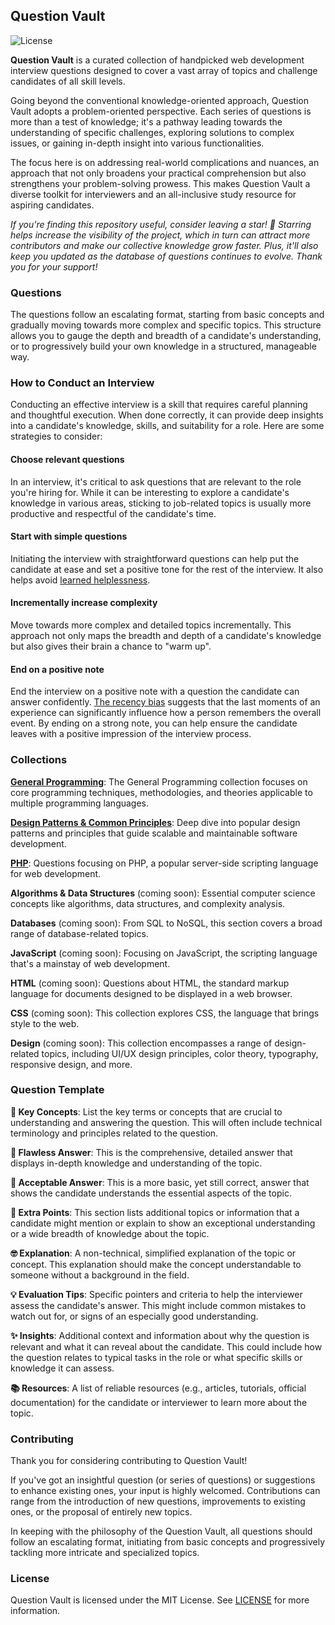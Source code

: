 ## Question Vault

![License](https://img.shields.io/badge/license-MIT-blue.svg)

**Question Vault** is a curated collection of handpicked web development
interview questions designed to cover a vast array of topics and challenge
candidates of all skill levels.

Going beyond the conventional knowledge-oriented approach, Question Vault adopts
a problem-oriented perspective. Each series of questions is more than a test of
knowledge; it's a pathway leading towards the understanding of specific
challenges, exploring solutions to complex issues, or gaining in-depth insight
into various functionalities.

The focus here is on addressing real-world complications and nuances, an
approach that not only broadens your practical comprehension but also
strengthens your problem-solving prowess. This makes Question Vault a diverse
toolkit for interviewers and an all-inclusive study resource for aspiring
candidates.

_If you're finding this repository useful, consider leaving a star! 🌟 Starring
helps increase the visibility of the project, which in turn can attract more
contributors and make our collective knowledge grow faster. Plus, it'll also
keep you updated as the database of questions continues to evolve. Thank you for
your support!_

### Questions

The questions follow an escalating format, starting from basic concepts and
gradually moving towards more complex and specific topics. This structure allows
you to gauge the depth and breadth of a candidate's understanding, or to
progressively build your own knowledge in a structured, manageable way.

### How to Conduct an Interview

Conducting an effective interview is a skill that requires careful planning and
thoughtful execution. When done correctly, it can provide deep insights into a
candidate's knowledge, skills, and suitability for a role. Here are some
strategies to consider:

#### Choose relevant questions

In an interview, it's critical to ask questions that are relevant to the role
you're hiring for. While it can be interesting to explore a candidate's
knowledge in various areas, sticking to job-related topics is usually more
productive and respectful of the candidate's time.

#### Start with simple questions

Initiating the interview with straightforward questions can help put the
candidate at ease and set a positive tone for the rest of the interview. It also
helps avoid
[learned helplessness](https://en.wikipedia.org/wiki/Learned_helplessness).

#### Incrementally increase complexity

Move towards more complex and detailed topics incrementally. This approach not
only maps the breadth and depth of a candidate's knowledge but also gives their
brain a chance to "warm up".

#### End on a positive note

End the interview on a positive note with a question the candidate can answer
confidently. [The recency bias](https://en.wikipedia.org/wiki/Recency_bias)
suggests that the last moments of an experience can significantly influence how
a person remembers the overall event. By ending on a strong note, you can help
ensure the candidate leaves with a positive impression of the interview process.

### Collections

**[General Programming](/programming/README.md)**: The General Programming
collection focuses on core programming techniques, methodologies, and theories
applicable to multiple programming languages.

**[Design Patterns & Common Principles](/patterns/README.md)**: Deep dive
into popular design patterns and principles that guide scalable and maintainable
software development.

**[PHP](/php/README.md)**: Questions focusing on PHP, a popular server-side
scripting language for web development.

**Algorithms & Data Structures** (coming soon):
Essential computer science concepts like algorithms, data structures, and
complexity analysis.

**Databases** (coming soon): From SQL to NoSQL, this
section covers a broad range of database-related topics.

**JavaScript** (coming soon): Focusing on JavaScript,
the scripting language that's a mainstay of web development.

**HTML** (coming soon): Questions about HTML, the standard
markup language for documents designed to be displayed in a web browser.

**CSS** (coming soon): This collection explores CSS, the
language that brings style to the web.

**Design** (coming soon): This collection encompasses a
range of design-related topics, including UI/UX design principles, color theory,
typography, responsive design, and more.

### Question Template

**🎯 Key Concepts**: List the key terms or concepts that are crucial to
understanding and answering the question. This will often include technical
terminology and principles related to the question.

**👑 Flawless Answer**: This is the comprehensive, detailed answer that displays
in-depth knowledge and understanding of the topic.

**🌿 Acceptable Answer**: This is a more basic, yet still correct, answer that
shows the candidate understands the essential aspects of the topic.

**💎 Extra Points**: This section lists additional topics or information that a
candidate might mention or explain to show an exceptional understanding or a
wide breadth of knowledge about the topic.

**🤓 Explanation**: A non-technical, simplified explanation of the topic or
concept. This explanation should make the concept understandable to someone
without a background in the field.

**💡 Evaluation Tips**: Specific pointers and criteria to help the interviewer
assess the candidate's answer. This might include common mistakes to watch out
for, or signs of an especially good understanding.

**✨ Insights**: Additional context and information about why the question is
relevant and what it can reveal about the candidate. This could include how the
question relates to typical tasks in the role or what specific skills or
knowledge it can assess.

**📚 Resources**: A list of reliable resources (e.g., articles, tutorials,
official documentation) for the candidate or interviewer to learn more about the
topic.

### Contributing

Thank you for considering contributing to Question Vault!

If you've got an insightful question (or series of questions) or suggestions to
enhance existing ones, your input is highly welcomed. Contributions can range
from the introduction of new questions, improvements to existing ones, or the
proposal of entirely new topics.

In keeping with the philosophy of the Question Vault, all questions should
follow an escalating format, initiating from basic concepts and progressively
tackling more intricate and specialized topics.

### License

Question Vault is licensed under the MIT License. See [LICENSE](LICENSE) for
more information.
